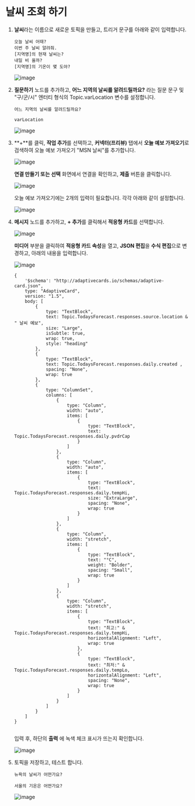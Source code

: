 # 날씨 조회 하기 

1. **날씨**라는 이름으로 새로운 토픽을 만들고, 트리거 문구를 아래와 같이 입력합니다.
    ```
    오늘 날씨 어때?
    이번 주 날씨 알려줘.
    [지역명]의 현재 날씨는?
    내일 비 올까?
    [지역명]의 기온이 몇 도야?
    ```
    ![image](https://github.com/user-attachments/assets/b3f3e305-b946-4af6-ae6e-4bc244f08192)


2. **질문하기** 노드를 추가하고, **어느 지역의 날씨를 알려드릴까요?** 라는 질문 문구 및 "구/군/시" 엔터티 형식의 Topic.varLocation 변수를 설정합니다.
    ```
    어느 지역의 날씨를 알려드릴까요?
    ```
    ```
    varLocation
    ```

    ![image](https://github.com/user-attachments/assets/18cedde5-e593-4bbf-abcd-8b625c29a653)


3. **+**를 클릭, **작업 추가**를 선택하고, **커넥터(프리뷰)** 탭에서 **오늘 예보 가져오기**로 검색하여 오늘 예보 가져오기 "MSN 날씨"를 추가합니다. 

    ![image](https://github.com/user-attachments/assets/62a0fb5a-7352-4593-af5d-f58fc12d8039)

    **연결 만들기 또는 선택** 화면에서 연결을 확인하고, **제출** 버튼을 클릭합니다.

    ![image](https://github.com/user-attachments/assets/0407e8cb-95dc-48dd-8214-e6ded78b96f4)


    오늘 예보 가져오기에는 2개의 입력이 필요합니다. 각각 아래와 같이 설정합니다.

    ![image](https://github.com/user-attachments/assets/1bf09815-c4a2-46ba-baed-17bd29028373)


4. **메시지** 노드를 추가하고, **+ 추가**를 클릭해서 **적응형 카드**를 선택합니다.
   
    ![image](https://github.com/user-attachments/assets/99631d0d-0792-4a3b-8f97-516294a7709d)

    **미디어** 부분을 클릭하여 **적응형 카드 속성**을 열고, **JSON 편집**을 **수식 편집**으로 변경하고, 아래의 내용을 입력합니다.

    ![image](https://github.com/user-attachments/assets/ab8b9246-76dc-4f5d-8857-84f926695c04)

    ```
    {
        '$schema': "http://adaptivecards.io/schemas/adaptive-card.json",
        type: "AdaptiveCard",
        version: "1.5",
        body: [
            {
                type: "TextBlock",
                text: Topic.TodaysForecast.responses.source.location & " 날씨 예보",
                size: "Large",
                isSubtle: true,
                wrap: true,
                style: "heading"
            },
            {
                type: "TextBlock",
                text: Topic.TodaysForecast.responses.daily.created ,
                spacing: "None",
                wrap: true
            },
            {
                type: "ColumnSet",
                columns: [
                    {
                        type: "Column",
                        width: "auto",
                        items: [
                            {
                                type: "TextBlock",
                                text: Topic.TodaysForecast.responses.daily.pvdrCap
                            }
                        ]
                    },
                    {
                        type: "Column",
                        width: "auto",
                        items: [
                            {
                                type: "TextBlock",
                                text: Topic.TodaysForecast.responses.daily.tempHi,
                                size: "ExtraLarge",
                                spacing: "None",
                                wrap: true
                            }
                        ]
                    },
                    {
                        type: "Column",
                        width: "stretch",
                        items: [
                            {
                                type: "TextBlock",
                                text: "°C",
                                weight: "Bolder",
                                spacing: "Small",
                                wrap: true
                            }
                        ]
                    },
                    {
                        type: "Column",
                        width: "stretch",
                        items: [
                            {
                                type: "TextBlock",
                                text: "최고:" & Topic.TodaysForecast.responses.daily.tempHi,
                                horizontalAlignment: "Left",
                                wrap: true
                            },
                            {
                                type: "TextBlock",
                                text: "최저:" & Topic.TodaysForecast.responses.daily.tempLo,
                                horizontalAlignment: "Left",
                                spacing: "None",
                                wrap: true
                            }
                        ]
                    }
                ]
            }
        ]
    }
    

    ```

    입력 후, 하단의 **출력** 에 녹색 체크 표시가 뜨는지 확인합니다.

    ![image](https://github.com/user-attachments/assets/b1404c55-869b-4fdd-ad99-7cb546ffaea4)


    
5. 토픽을 저장하고, 테스트 합니다.

    ```
    뉴욕의 날씨가 어떤가요?
    ```
    ```
    서울의 기온은 어떤가요?
    ```
    
    ![image](https://github.com/user-attachments/assets/13308826-d819-4371-bdd0-ea4622ba6e09)

   


